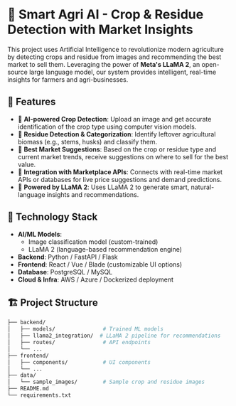 # 🌾 Smart Agri AI - Crop & Residue Detection with Market Insights

This project uses Artificial Intelligence to revolutionize modern agriculture by detecting crops and residue from images and recommending the best market to sell them. Leveraging the power of **Meta's LLaMA 2**, an open-source large language model, our system provides intelligent, real-time insights for farmers and agri-businesses.

## 🚀 Features

- 🌱 **AI-powered Crop Detection**: Upload an image and get accurate identification of the crop type using computer vision models.
- 🍂 **Residue Detection & Categorization**: Identify leftover agricultural biomass (e.g., stems, husks) and classify them.
- 📍 **Best Market Suggestions**: Based on the crop or residue type and current market trends, receive suggestions on where to sell for the best value.
- 🔄 **Integration with Marketplace APIs**: Connects with real-time market APIs or databases for live price suggestions and demand predictions.
- 🧠 **Powered by LLaMA 2**: Uses LLaMA 2 to generate smart, natural-language insights and recommendations.

## 🧠 Technology Stack

- **AI/ML Models**:
  - Image classification model (custom-trained)
  - LLaMA 2 (language-based recommendation engine)
- **Backend**: Python / FastAPI / Flask
- **Frontend**: React / Vue / Blade (customizable UI options)
- **Database**: PostgreSQL / MySQL
- **Cloud & Infra**: AWS / Azure / Dockerized deployment

## 🏗️ Project Structure

```bash
├── backend/
│   ├── models/               # Trained ML models
│   ├── llama2_integration/  # LLaMA 2 pipeline for recommendations
│   ├── routes/               # API endpoints
│   └── ...
├── frontend/
│   ├── components/           # UI components
│   └── ...
├── data/
│   └── sample_images/        # Sample crop and residue images
├── README.md
└── requirements.txt
